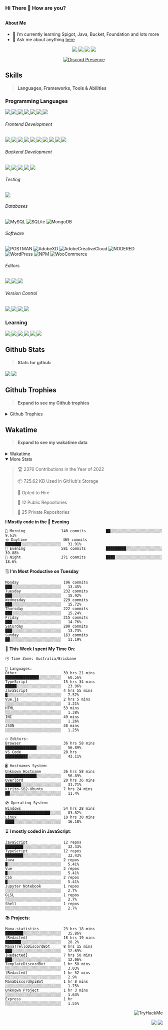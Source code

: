 ### Hi There 👋 How are you?

## <h4>About Me</h4>

- 🌱 I’m currently learning Spigot, Java, Bucket, Foundation and lots more
- 💬 Ask me about anything [here](https://github.com/nick22985/nick22985/issues)

<p align="center">
	<a href="https://discordapp.com/users/221602145462386688">
		<img src="https://img.shields.io/badge/Discord-5865F2.svg?&style=for-the-badge&logo=Discord&logoColor=white"/>
	</a>
	<a href="https://www.youtube.com/channel/UChZvyaTJSq0PweGmTpjPjRw">
		<img src="https://img.shields.io/badge/YouTube-FF0000.svg?&style=for-the-badge&logo=YouTube&logoColor=white"/>
	</a>
	<a href="https://twitter.com/nick22985">
		<img src="https://img.shields.io/badge/Twitter-1DA1F2.svg?&style=for-the-badge&logo=Twitter&logoColor=white"/>
	</a>
	<a href="https://www.npmjs.com/~nick22985">
		<img src="https://img.shields.io/badge/npm-CB3837.svg?&style=for-the-badge&logo=NPM&logoColor=white"/>
	</a>
</p>
<p align="center">
	<a href="https://discord.com/users/221602145462386688" target="_blank" rel="nofollow">
		<img src="https://lanyard-profile-readme.vercel.app/api/221602145462386688?hideStatus=true&animated=true&hideDiscrim=false" alt="Discord Presence" align="center">
	</a>
</p>


<h2>Skills</h2>

> #### Languages, Frameworks, Tools & Abilities

<h3>Programming Languages</h3>
<a href="">
	<img src="https://img.shields.io/badge/JavaScript-323330.svg?&style=flat-square&logo=javascript&logoColor=%23F7DF1E"/>
</a>
<a href="">
	<img src="https://img.shields.io/badge/TYPESCRIPT-%23007ACC.svg?&style=flat-square&logo=typescript&logoColor=white"/>
</a>
<a href="">
	<img src="https://img.shields.io/badge/PYTHON-3776AB.svg?&style=flat-square&logo=python&logoColor=white"/>
</a>
<a href="">
	<img src="https://img.shields.io/badge/C-3776AB.svg?&style=flat-square&logo=C&logoColor=white"/>
</a>
<a href="">
	<img src="https://img.shields.io/badge/C%23-239120.svg?&style=flat-square&logo=C-Sharp&logoColor=white"/>
</a>
<a href="">
	<img src="https://img.shields.io/badge/.Net-512BD4.svg?&style=flat-square&logo=.NET&logoColor=white"/>
</a>
<a href="">
	<img src="https://img.shields.io/badge/JQUERY-0769AD.svg?&style=flat-square&logo=jquery&logoColor=white"/>
</a>	

<h6> Frontend Development </h6>
<a href="">
	<img src="https://img.shields.io/badge/React-61DAFB?style=flat-square&logo=react&logoColor=white"/>
</a>
<a href="">
	<img src="https://img.shields.io/badge/CSS3-%231572B6.svg?&style=flat-square&logo=css3&logoColor=white"/>
</a>
<a href="">
	<img src="https://img.shields.io/badge/HTML5-E34F26.svg?&style=flat-square&logo=html5&logoColor=white"/>
</a>
<a href="">
	<img src="https://img.shields.io/badge/Blazor-512BD4.svg?&style=flat-square&logo=Blazor&logoColor=white"/>
</a>
<a href="">
	<img src="https://img.shields.io/badge/Tailwind-06B6D4.svg?&style=flat-square&logo=tailwindcss&logoColor=white"/>
</a>
<a href="">
	<img src="https://img.shields.io/badge/Vue.js-4FC08D?style=flat-square&logo=Vue.js&logoColor=white"/>
</a>
<a href="">
	<img src="https://img.shields.io/badge/Vuetify-1867C0?style=flat-square&logo=vuetify"/>
</a>
<a href="">
	<img src="https://img.shields.io/badge/Bootstrap-7952B3?style=flat-square&logo=bootstrap&logoColor=white"/>
</a>
<a href="">
	<img src="https://img.shields.io/badge/Nextjs-000000?style=flat-square&logo=next.js&logoColor=white"/>
</a>
<a href="">
	<img src="https://img.shields.io/badge/Electron-47848F?style=flat-square&logo=electron&logoColor=white"/>
</a>

<h6> Backend Development </h6>
<a href="">
	<img src="https://img.shields.io/badge/NODEJS-339933.svg?&style=flat-square&logo=node.js&logoColor=white"/>
</a>
<a href="">
	<img src="https://img.shields.io/badge/NGINX-269539.svg?&style=flat-square&logo=nginx&logoColor=white"/>
</a>
<a href="">
	<img src="https://img.shields.io/badge/GRAPHQL-E10098.svg?&style=flat-square&logo=graphql&logoColor=white"/>
</a>
<a href="">
	<img src="https://img.shields.io/badge/express-000000?style=flat-square&logo=express&logoColor=white"/>
</a>
<a href="">
	<img src="https://img.shields.io/badge/NestJs-E0234E?style=flat-square&logo=nestjs&logoColor=white"/>
</a>

<h6>Testing</h6>
<a href="">
	<img src="https://img.shields.io/badge/cypress-17202C?style=flat-square&logo=cypress&logoColor=white"/>
</a>

<h6> Databases </h6>

![MySQL](https://img.shields.io/badge/MySQL-4479A1.svg?&style=flat-square&logo=mysql&logoColor=white)
![SQLite](https://img.shields.io/badge/SQLite-003B57.svg?&style=flat-square&logo=sqlite&logoColor=white)
![MongoDB](https://img.shields.io/badge/MONGODB-47A248.svg?&style=flat-square&logo=mongodb&logoColor=white)

<h6>Software</h6>

![POSTMAN](https://img.shields.io/badge/Postman-FF6C37.svg?&style=flat-square&logo=postman&logoColor=white)
![AdobeXD](https://img.shields.io/badge/Adobe%20XD-FF61F6.svg?&style=flat-square&logo=Adobe-XD&logoColor=black)
![AdobeCreativeCloud](https://img.shields.io/badge/Adobe%20Creative%20Cloud-DA1F26.svg?&style=flat-square&logo=Adobe-Creative-Cloud&logoColor=white)
![NODERED](https://img.shields.io/badge/node%20red-8F0000.svg?&style=flat-square&logo=node-red&logoColor=white)
![WordPress](https://img.shields.io/badge/Wordpress-21759B.svg?&style=flat-square&logo=wordpress&logoColor=white)
![NPM](https://img.shields.io/badge/npm-CB3837.svg?&style=flat-square&logo=npm&logoColor=white)
![WooCommerce](https://img.shields.io/badge/WooCommerce-96588A.svg?&style=flat-square&logo=WooCommerce&logoColor=white)

<h6> Editors </h6>
<a href="">
	<img src="https://img.shields.io/badge/VSCODE-007ACC.svg?&style=flat-square&logo=visual-studio-code"/>
</a>
<a href="">
	<img src="https://img.shields.io/badge/Visual%20Studio-5C2D91.svg?&style=flat-square&logo=visual-studio"/>
</a>
<a href="">
	<img src="https://img.shields.io/badge/INTELLIJ-000000.svg?&style=flat-square&logo=intellij-idea"/>
</a>

<h6>Version Control</h6>
<a href="">
	<img src="https://img.shields.io/badge/GITHUB-%23121011.svg?&style=flat-square&logo=github&logoColor=white"/>
</a>
<a href="">
	<img src="https://img.shields.io/badge/GITLAB-%23181717.svg?&style=flat-square&logo=gitlab&logoColor=white"/>
</a>
<a href="">
	<img src="https://img.shields.io/badge/GIT-%23F05033.svg?&style=flat-square&logo=git&logoColor=white"/>
</a>
<a href="">
	<img src="https://img.shields.io/badge/-BitBucket-darkblue?style=flat-square&logo=bitbucket"/>
</a>

<!-- <br><br><br><br>

![MicrosoftAzure](https://img.shields.io/badge/Microsoft%20Azure-232F7E?style=flat-square&logo=microsoft-azure)
![GoogleCloud](https://img.shields.io/badge/Google%20Cloud-black?style=flat-square&logo=google-cloud)
![DigitalOcean](https://img.shields.io/badge/-Digital%20Ocean-darkblue?style=flat-square&logo=digitalocean)
![Heroku](https://img.shields.io/badge/-Heroku-430098?style=flat-square&logo=heroku)
![RaspberryPi](https://img.shields.io/badge/-Raspberry%20Pi-C51A4A?style=flat-square&logo=Raspberry-Pi)
![LINUX](https://img.shields.io/badge/LINUX-FCC624?style=flat-square-square&logo=linux&logoColor=black) -->


<h3>Learning</h3>
<a href="">
	<img src="https://img.shields.io/badge/GITHUB%20ACTIONS-2088FF.svg?&style=flat-square&logo=github-actions&logoColor=white"/>
</a>	

<a href="">
	<img src="https://img.shields.io/badge/PHP-777BB4.svg?&style=flat-square&logo=php&logoColor=white"/>
</a>		
<a href="">
	<img src="https://img.shields.io/badge/DOCKER-2496ED.svg?&style=flat-square&logo=docker&logoColor=white"/>
</a>		
<a href="">
	<img src="https://img.shields.io/badge/webpack-8DD6F9?style=flat-square&logo=webpack&logoColor=white"/>
</a>
<a href="">
	<img src="https://img.shields.io/badge/redis-DC382D?style=flat-square&logo=redis&logoColor=white"/>
</a>
<a href="">
	<img src="https://img.shields.io/badge/OpenJDK-5585A3?style=flat-square&logo=OpenJDK&logoColor=white"/>
</a>

## Github Stats
> #### Stats for github
<img src="https://github-readme-stats.vercel.app/api?username=nick22985&count_private=true&show_icons=true&theme=github_dark"></img>
<img src="https://streak-stats.demolab.com/?user=Nick22985&theme=dark&hide_border=true"></img>

## Github Trophies
> #### Expand to see my Github trophies 
<details>
  <summary> 
    Github Trophies
  </summary>
  <p>
    <img src="https://github-profile-trophy.vercel.app/?username=nick22985&theme=algolia&column=4">
  </p>
  </details>
  
## Wakatime
> #### Expand to see my wakatime data
<details>
  <summary> 
   Wakatime
  </summary>
  <p>
	<img src="https://wakatime.com/share/@nick22985/e7a14e07-4d82-4eb2-a5eb-1c3cef708fe7.svg" height="400" width="600"></img>
	<img src="https://wakatime.com/share/@nick22985/ed1a7d86-01e3-4cf7-bd62-356413a3e91c.svg" height="400" width="600"></img>
</p>
 </details>

<details open="true">
<summary>More Stats</summary>

<!--START_SECTION:devStats-->
> 🏆 2376 Contributions in the Year of 2022
>
> 📦 725.62 KB Used in GitHub's Storage
>
> 💼 Opted to Hire
>
> 📖 12 Public Repositories
>
> 🔐 25 Private Repositories

**I Mostly code in the 🌆 Evening**
```text
🌅 Morning                140 commits         ██░░░░░░░░░░░░░░░░░░░░░░░   9.61%
🌞 Daytime                465 commits         ███████░░░░░░░░░░░░░░░░░░   31.91%
🌆 Evening                581 commits         █████████░░░░░░░░░░░░░░░░   39.88%
🌙 Night                  271 commits         ████░░░░░░░░░░░░░░░░░░░░░   18.6%
```
🗓️ **I'm Most Productive on Tuesday**
```text
Monday                    196 commits         ███░░░░░░░░░░░░░░░░░░░░░░   13.45%
Tuesday                   232 commits         ███░░░░░░░░░░░░░░░░░░░░░░   15.92%
Wednesday                 229 commits         ███░░░░░░░░░░░░░░░░░░░░░░   15.72%
Thursday                  222 commits         ███░░░░░░░░░░░░░░░░░░░░░░   15.24%
Friday                    215 commits         ███░░░░░░░░░░░░░░░░░░░░░░   14.76%
Saturday                  200 commits         ███░░░░░░░░░░░░░░░░░░░░░░   13.73%
Sunday                    163 commits         ██░░░░░░░░░░░░░░░░░░░░░░░   11.19%
```
🚀 **This Week I spent My Time On**:
```text
🕒 Time Zone: Australia/Brisbane

💬 Languages:
Other                     39 hrs 21 mins      ███████████████░░░░░░░░░░   60.56%
TypeScript                15 hrs 34 mins      █████░░░░░░░░░░░░░░░░░░░░   23.96%
JavaScript                4 hrs 55 mins       █░░░░░░░░░░░░░░░░░░░░░░░░   7.57%
Vue.js                    2 hrs 5 mins        ░░░░░░░░░░░░░░░░░░░░░░░░░   3.21%
HTML                      53 mins             ░░░░░░░░░░░░░░░░░░░░░░░░░   1.38%
INI                       49 mins             ░░░░░░░░░░░░░░░░░░░░░░░░░   1.26%
JSON                      48 mins             ░░░░░░░░░░░░░░░░░░░░░░░░░   1.25%

🔥 Editors:
Browser                   36 hrs 58 mins      ██████████████░░░░░░░░░░░   56.89%
VS Code                   28 hrs              ██████████░░░░░░░░░░░░░░░   43.11%

🖥️ Hostnames System:
Unknown Hostname          36 hrs 58 mins      ██████████████░░░░░░░░░░░   56.89%
Overlord                  20 hrs 36 mins      ███████░░░░░░░░░░░░░░░░░░   31.71%
Kirito-SB2-Ubuntu         7 hrs 24 mins       ██░░░░░░░░░░░░░░░░░░░░░░░   11.4%

💿 Operating System:
Windows                   54 hrs 28 mins      ████████████████████░░░░░   83.82%
Linux                     10 hrs 30 mins      ████░░░░░░░░░░░░░░░░░░░░░   16.18%
```
⌛ **I mostly coded in JavaScript**:
```text
JavaScript                12 repos            ████████░░░░░░░░░░░░░░░░░   32.43%
TypeScript                12 repos            ████████░░░░░░░░░░░░░░░░░   32.43%
Java                      2 repos             █░░░░░░░░░░░░░░░░░░░░░░░░   5.41%
Vue                       2 repos             █░░░░░░░░░░░░░░░░░░░░░░░░   5.41%
CSS                       2 repos             █░░░░░░░░░░░░░░░░░░░░░░░░   5.41%
Jupyter Notebook          1 repos             ░░░░░░░░░░░░░░░░░░░░░░░░░   2.7%
GLSL                      1 repos             ░░░░░░░░░░░░░░░░░░░░░░░░░   2.7%
Shell                     1 repos             ░░░░░░░░░░░░░░░░░░░░░░░░░   2.7%
```
📚 **Projects**:
```text
Mana-statistics           23 hrs 18 mins      ████████░░░░░░░░░░░░░░░░░   35.86%
[Redacted]                18 hrs 19 mins      ███████░░░░░░░░░░░░░░░░░░   28.2%
ManaTrelloDiscordBot      8 hrs 15 mins       ███░░░░░░░░░░░░░░░░░░░░░░   12.69%
[Redacted]                7 hrs 50 mins       ███░░░░░░░░░░░░░░░░░░░░░░   12.06%
TemplateDiscordBot        1 hr 58 mins        ░░░░░░░░░░░░░░░░░░░░░░░░░   3.03%
[Redacted]                1 hr 52 mins        ░░░░░░░░░░░░░░░░░░░░░░░░░   2.9%
ManaDiscordApiBot         1 hr 8 mins         ░░░░░░░░░░░░░░░░░░░░░░░░░   1.75%
Unknown Project           1 hr 3 mins         ░░░░░░░░░░░░░░░░░░░░░░░░░   1.63%
Express                   1 hr                ░░░░░░░░░░░░░░░░░░░░░░░░░   1.55%
```
<!--END_SECTION:devStats-->
</details>
<p align="right">
    <img src="https://tryhackme-badges.s3.amazonaws.com/nick22985.png" alt="TryHackMe">
</p>
<p align="right">
    <img src="https://www.codewars.com/users/nick22985/badges/micro"/>
    <img src="https://wakatime.com/badge/user/06ef56ec-e763-432c-a1cc-83e10de5b5a3.svg"/>
</p>
